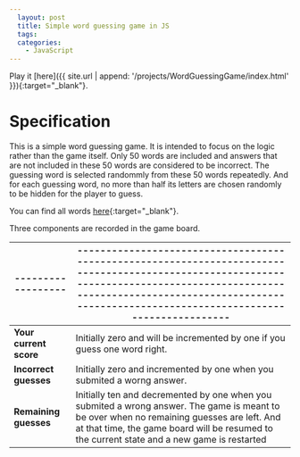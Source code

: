 ```yaml
---
  layout: post
  title: Simple word guessing game in JS
  tags:
  categories:
    - JavaScript
---
```


Play it [here]({{ site.url | append: '/projects/WordGuessingGame/index.html' }}){:target="_blank"}.

# **Specification**

This is a simple word guessing game. It is intended to focus on the logic rather
than the game itself. Only 50 words are included and answers that are not included
in these 50 words are considered to be incorrect. The guessing word is selected randommly from these 50 words repeatedly. And for each guessing word, no more than
half its letters are chosen randomly to be hidden for the player to guess.

You can find all words [here](https://github.com/xiandew/WordGuessingGame/blob/master/words.js){:target="_blank"}.

Three components are recorded in the game board.

| ------------------ | ----------------------------------------------------------------------------------------------------------------------------------------------------------------------------------------------------------------------------------------- |
| ------------------ | ----------------------------------------------------------------------------------------------------------------------------------------------------------------------------------------------------------------------------------------- |
| **Your current score** | Initially zero and will be incremented by one if you guess one word right.                                                                                                                                                                |
| **Incorrect guesses**  | Initially zero and incremented by one when you submited a worng answer.                                                                                                                                                                   |
| **Remaining guesses**  | Initially ten and decremented by one when you submited a wrong answer. The game is meant to be over when no remaining guesses are left. And at that time, the game board will be resumed to the current state and a new game is restarted |
